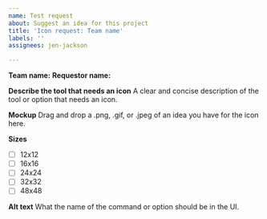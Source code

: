 ```yaml
---
name: Test request
about: Suggest an idea for this project
title: 'Icon request: Team name'
labels: ''
assignees: jen-jackson

---
```


**Team name:**
**Requestor name:**

**Describe the tool that needs an icon**
A clear and concise description of the tool or option that needs an icon.

**Mockup**
Drag and drop a .png, .gif, or .jpeg of an idea you have for the icon here.

**Sizes**
- [ ] 12x12
- [ ] 16x16
- [ ] 24x24
- [ ] 32x32
- [ ] 48x48

**Alt text**
What the name of the command or option should be in the UI.
